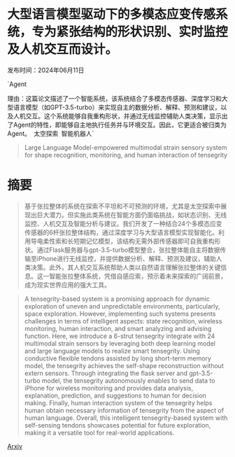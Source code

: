 # 大型语言模型驱动下的多模态应变传感系统，专为紧张结构的形状识别、实时监控及人机交互而设计。

发布时间：2024年06月11日

`Agent

理由：这篇论文描述了一个智能系统，该系统结合了多模态传感器、深度学习和大型语言模型（如GPT-3.5-turbo）来实现自主的数据分析、解释、预测和建议，以及人机交互。这个系统能够自我重构形状，并通过无线监控辅助人类决策，显示出了Agent的特性，即能够自主地执行任务并与环境交互。因此，它更适合被归类为Agent。` `太空探索` `智能机器人`

> Large Language Model-empowered multimodal strain sensory system for shape recognition, monitoring, and human interaction of tensegrity

# 摘要

> 基于张拉整体的系统在探索不平坦和不可预测的环境，尤其是太空探索中展现出巨大潜力。但实施此类系统在智能方面仍面临挑战，如状态识别、无线监控、人机交互及智能分析与建议。我们开发了一种结合24个多模态应变传感器的6杆张拉整体结构，通过深度学习与大型语言模型实现智能化。利用导电柔性索和长短期记忆模型，该结构无需外部传感器即可自我重构形状。通过Flask服务器与gpt-3.5-turbo模型整合，张拉整体能自主将数据传输至iPhone进行无线监控，并提供数据分析、解释、预测及建议，辅助人类决策。此外，其人机交互系统帮助人类以自然语言理解张拉整体的关键信息。这一智能张拉整体系统，凭借自感应索，预示着未来探索的广阔前景，成为现实世界应用的强大工具。

> A tensegrity-based system is a promising approach for dynamic exploration of uneven and unpredictable environments, particularly, space exploration. However, implementing such systems presents challenges in terms of intelligent aspects: state recognition, wireless monitoring, human interaction, and smart analyzing and advising function. Here, we introduce a 6-strut tensegrity integrate with 24 multimodal strain sensors by leveraging both deep learning model and large language models to realize smart tensegrity. Using conductive flexible tendons assisted by long short-term memory model, the tensegrity achieves the self-shape reconstruction without extern sensors. Through integrating the flask server and gpt-3.5-turbo model, the tensegrity autonomously enables to send data to iPhone for wireless monitoring and provides data analysis, explanation, prediction, and suggestions to human for decision making. Finally, human interaction system of the tensegrity helps human obtain necessary information of tensegrity from the aspect of human language. Overall, this intelligent tensegrity-based system with self-sensing tendons showcases potential for future exploration, making it a versatile tool for real-world applications.

[Arxiv](https://arxiv.org/abs/2406.10264)